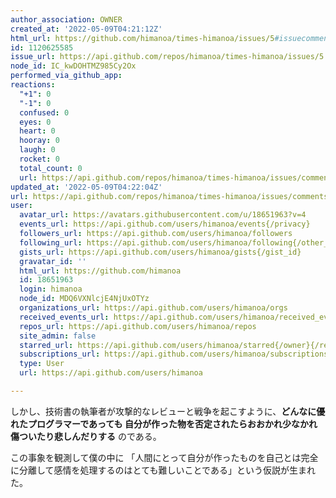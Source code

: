 ```yaml
---
author_association: OWNER
created_at: '2022-05-09T04:21:12Z'
html_url: https://github.com/himanoa/times-himanoa/issues/5#issuecomment-1120625585
id: 1120625585
issue_url: https://api.github.com/repos/himanoa/times-himanoa/issues/5
node_id: IC_kwDOHTMZ985Cy2Ox
performed_via_github_app: 
reactions:
  "+1": 0
  "-1": 0
  confused: 0
  eyes: 0
  heart: 0
  hooray: 0
  laugh: 0
  rocket: 0
  total_count: 0
  url: https://api.github.com/repos/himanoa/times-himanoa/issues/comments/1120625585/reactions
updated_at: '2022-05-09T04:22:04Z'
url: https://api.github.com/repos/himanoa/times-himanoa/issues/comments/1120625585
user:
  avatar_url: https://avatars.githubusercontent.com/u/18651963?v=4
  events_url: https://api.github.com/users/himanoa/events{/privacy}
  followers_url: https://api.github.com/users/himanoa/followers
  following_url: https://api.github.com/users/himanoa/following{/other_user}
  gists_url: https://api.github.com/users/himanoa/gists{/gist_id}
  gravatar_id: ''
  html_url: https://github.com/himanoa
  id: 18651963
  login: himanoa
  node_id: MDQ6VXNlcjE4NjUxOTYz
  organizations_url: https://api.github.com/users/himanoa/orgs
  received_events_url: https://api.github.com/users/himanoa/received_events
  repos_url: https://api.github.com/users/himanoa/repos
  site_admin: false
  starred_url: https://api.github.com/users/himanoa/starred{/owner}{/repo}
  subscriptions_url: https://api.github.com/users/himanoa/subscriptions
  type: User
  url: https://api.github.com/users/himanoa

---
```

しかし、技術書の執筆者が攻撃的なレビューと戦争を起こすように、**どんなに優れたプログラマーであっても 自分が作った物を否定されたらおおかれ少なかれ傷ついたり悲しんだりする** のである。

この事象を観測して僕の中に 「人間にとって自分が作ったものを自己とは完全に分離して感情を処理するのはとても難しいことである」という仮説が生まれた。





